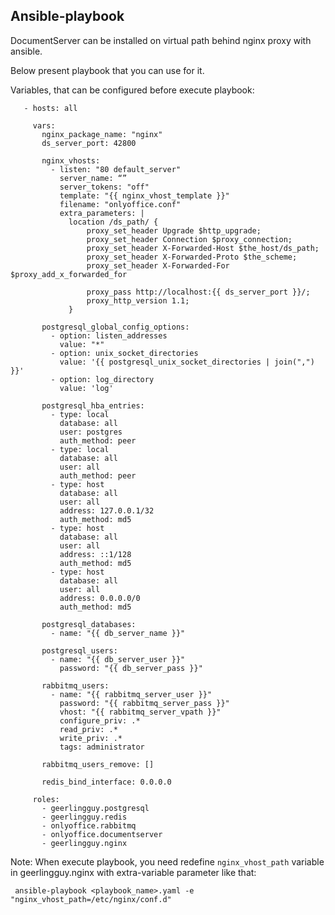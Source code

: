 ## Ansible-playbook

DocumentServer can be installed on virtual path behind nginx proxy with ansible. 

Below present playbook that you can use for it.

Variables, that can be configured before execute playbook:

       - hosts: all
   
         vars:
           nginx_package_name: "nginx"
           ds_server_port: 42800
  
           nginx_vhosts:
             - listen: "80 default_server"
               server_name: “”
               server_tokens: "off"
               template: "{{ nginx_vhost_template }}"
               filename: "onlyoffice.conf"
               extra_parameters: |
                 location /ds_path/ {
                     proxy_set_header Upgrade $http_upgrade;
                     proxy_set_header Connection $proxy_connection;
                     proxy_set_header X-Forwarded-Host $the_host/ds_path;
                     proxy_set_header X-Forwarded-Proto $the_scheme;
                     proxy_set_header X-Forwarded-For $proxy_add_x_forwarded_for

                     proxy_pass http://localhost:{{ ds_server_port }}/;
                     proxy_http_version 1.1;
                 }

           postgresql_global_config_options:
             - option: listen_addresses
               value: "*"
             - option: unix_socket_directories
               value: '{{ postgresql_unix_socket_directories | join(",") }}'
             - option: log_directory
               value: 'log'

           postgresql_hba_entries:
             - type: local
               database: all
               user: postgres
               auth_method: peer
             - type: local
               database: all
               user: all
               auth_method: peer 
             - type: host
               database: all
               user: all
               address: 127.0.0.1/32
               auth_method: md5
             - type: host
               database: all
               user: all
               address: ::1/128
               auth_method: md5
             - type: host
               database: all
               user: all
               address: 0.0.0.0/0
               auth_method: md5

           postgresql_databases:
             - name: "{{ db_server_name }}"

           postgresql_users:
             - name: "{{ db_server_user }}"
               password: "{{ db_server_pass }}"

           rabbitmq_users:
             - name: "{{ rabbitmq_server_user }}"
               password: "{{ rabbitmq_server_pass }}"
               vhost: "{{ rabbitmq_server_vpath }}"
               configure_priv: .*
               read_priv: .*
               write_priv: .*
               tags: administrator

           rabbitmq_users_remove: []

           redis_bind_interface: 0.0.0.0

         roles:
           - geerlingguy.postgresql
           - geerlingguy.redis
           - onlyoffice.rabbitmq
           - onlyoffice.documentserver
           - geerlingguy.nginx
                

Note: When execute playbook, you need redefine `nginx_vhost_path` variable in geerlingguy.nginx with extra-variable parameter like that: 

     ansible-playbook <playbook_name>.yaml -e "nginx_vhost_path=/etc/nginx/conf.d"

